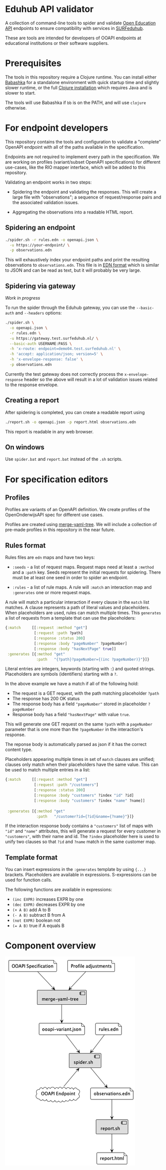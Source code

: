 # Eduhub API validator

A collection of command-line tools to spider and validate [Open
Education API](https://openonderwijsapi.nl/) endpoints to ensure
compatibility with services in
[SURFeduhub](https://www.surf.nl/surfeduhub-veilig-uitwisselen-van-onderwijsdata).

These are tools are intended for developers of OOAPI endpoints
at educational institutions or their software suppliers.

# Prerequisites

The tools in this repository require a Clojure runtime. You can
install either [Babashka](https://github.com/babashka/babashka#installation) for a standalone
environment with quick startup time and slightly slower runtime, or
the full [Clojure
installation](https://clojure.org/guides/install_clojure) which
requires Java and is slower to start.

The tools will use Babashka if `bb` is on the PATH, and will use
`clojure` otherwise.

# For endpoint developers

This repository contains the tools and configuration to validate a
"complete" OpenAPI endpoint with all of the paths available in the
specification.

Endpoints are not required to implement every path in the
specification. We are working on profiles (variant/subset OpenAPI
specifications) for different use-cases, like the RIO mapper
interface, which will be added to this repository.

Validating an endpoint works in two steps:

  - Spidering the endpoint and validating the responses. This will
    create a large file with "observations"; a sequence of
    request/response pairs and the associated validation issues.
    
  - Aggregating the observations into a readable HTML report.
  
## Spidering an endpoint

```sh
./spider.sh -r rules.edn -o openapi.json \
  -u https://your-endpoint/ \
  -p observations.edn
```

This will exhaustively index your endpoint paths and print the
resulting observations to `observations.edn`. This file is in [EDN
format](https://github.com/edn-format/edn) which is similar to JSON
and can be read as text, but it will probably be very large.

## Spidering via gateway

_Work in progress_

To run the spider through the Eduhub gateway, you can use the
`--basic-auth` and `--headers` options:

```sh
./spider.sh \
  -o openapi.json \
  -r rules.edn \
  -u https://gateway.test.surfeduhub.nl/ \
  --basic-auth USERNAME:PASS \
  -h 'x-route: endpoint=demo04.test.surfeduhub.nl' \
  -h 'accept: application/json; version=5' \
  -h 'x-envelope-response: false' \
  -p observations.edn
```

Currently the test gateway does not correctly process the
`x-envelope-response` header so the above will result in a lot of
validation issues related to the response envelope.

## Creating a report

After spidering is completed, you can create a readable report using

```sh
./report.sh -o openapi.json -p report.html observations.edn
```

This report is readable in any web browser.

## On windows

Use `spider.bat` and `report.bat` instead of the `.sh` scripts.

# For specification editors

## Profiles

Profiles are variants of an OpenAPI definition. We create profiles of
the OpenOnderwijsAPI spec for different use cases.

Profiles are created using
[merge-yaml-tree](https://git.sr.ht/~jomco/merge-yaml-tree). We will
include a collection of pre-made profiles in this repository in the
near future.

## Rules format

Rules files are `edn` maps and have two keys:

- `:seeds` - a list of request maps. Request maps need at least a
  `:method` and a `:path` key. Seeds represent the initial requests
  for spidering. There must be at least one seed in order to spider an
  endpoint.

- `:rules` - a list of rule maps. A rule will `:match` an interaction
  map and `:generates` one or more request maps.
  

A rule will match a particular interaction if every clause in the
`match` list matches. A clause represents a path of literal values and
placeholders. When placeholders are used, rules can match multiple
times.  This `generates` a list of requests from a template that can
use the placeholders:

```clojure
{:match     [[:request :method "get"]
             [:request :path ?path]
             [:response :status 200]
             [:response :body "pageNumber" ?pageNumber]
             [:response :body "hasNextPage" true]]
 :generates [{:method "get"
              :path   "{?path}?pageNumber={(inc ?pageNumber)}"}]}
```

Literal entries are integers, keywords (starting with `:`) and quoted
strings. Placeholders are symbols (identifiers) starting with a `?`.

In the above example we have a match if all of the following hold:

- The request is a GET request, with the path matching placeholder
  `?path`
- The response has 200 OK status
- The response body has a field `"pageNumber"` stored in placeholder
  `?pageNumber`
- Response body has a field `"hasNextPage"` with value `true`.

This will generate one GET request on the same `?path` with a
`pageNumber` parameter that is one more than the `?pageNumber` in the
interaction's response.

The reponse body is automatically parsed as json if it has the correct
content type.

Placeholders appearing multiple times in set of `match` clauses are
unified; clauses only match when their placeholders have the same
value.  This can be used to match multiple entries in a list:

```clojure
{:match     [[:request :method "get"]
             [:request :path "/customers"]
             [:response :status 200]
             [:response :body "customers" ?index "id" ?id]
             [:response :body "customers" ?index "name" ?name]]

 :generates [{:method "get"
              :path   "/customer?id={?id}&name={?name}"}]}
```

If the interaction response body contains a `"customers"` list of maps
with `"id"` and `"name"` attributes, this will generate a request for
every customer in `"customers"`, with their name and id. The `?index`
placeholder here is used to unify two clauses so that `?id` and
`?name` match in the same customer map.

## Template format

You can insert expressions in the `:generates` template by using
`{...}` brackets. Placeholders are available in expressions.
S-expressions can be used for function calls.
  
The following functions are available in expressions:

- `(inc EXPR)` increases EXPR by one
- `(dec EXPR)` decreases EXPR by one
- `(+ A B)` add A to B
- `(- A B)` subtract B from A
- `(not EXPR)` boolean not
- `(= A B)` true if A equals B

# Component overview

![component diagram](./components.png)

